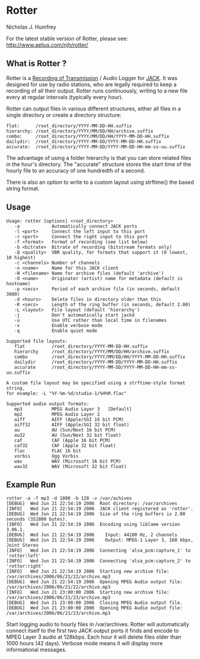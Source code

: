Rotter
======
Nicholas J. Humfrey

For the latest stable version of Rotter, please see:
http://www.aelius.com/njh/rotter/


What is Rotter ?
----------------

Rotter is a [Recording of Transmission] / Audio Logger for [JACK]. It was
designed for use by radio stations, who are legally required to keep
a recording of all their output. Rotter runs continuously, writing to
a new file every at regular intervals (typically every hour).

Rotter can output files in various different structures, either all files
in a single directory or create a directory structure:

    flat:      /root_directory/YYYY-MM-DD-HH.suffix
    hierarchy: /root_directory/YYYY/MM/DD/HH/archive.suffix
    combo:     /root_directory/YYYY/MM/DD/HH/YYYY-MM-DD-HH.suffix
    dailydir:  /root_directory/YYYY-MM-DD/YYYY-MM-DD-HH.suffix
    accurate:  /root_directory/YYYY-MM-DD/YYYY-MM-DD-HH-mm-ss-uu.suffix

The advantage of using a folder hierarchy is that you can store related
files in the hour's directory. The "accurate" structure stores the
start time of the hourly file to an accuracy of one hundredth of a
second.

There is also an option to write to a custom layout using strftime() the
based string format.



Usage
-----

    Usage: rotter [options] <root_directory>
       -a            Automatically connect JACK ports
       -l <port>     Connect the left input to this port
       -r <port>     Connect the right input to this port
       -f <format>   Format of recording (see list below)
       -b <bitrate>  Bitrate of recording (bitstream formats only)
       -Q <quality>  VBR quality, for formats that support it (0 lowest, 10 highest)
       -c <channels> Number of channels
       -n <name>     Name for this JACK client
       -N <filename> Name for archive files (default 'archive')
       -O <name>     Originator (artist) name for metadata (default is hostname)
       -p <secs>     Period of each archive file (in seconds, default 3600)
       -d <hours>    Delete files in directory older than this
       -R <secs>     Length of the ring buffer (in seconds, default 2.00)
       -L <layout>   File layout (default 'hierarchy')
       -j            Don't automatically start jackd
       -u            Use UTC rather than local time in filenames
       -v            Enable verbose mode
       -q            Enable quiet mode

    Supported file layouts:
       flat          /root_directory/YYYY-MM-DD-HH.suffix
       hierarchy     /root_directory/YYYY/MM/DD/HH/archive.suffix
       combo         /root_directory/YYYY/MM/DD/HH/YYYY-MM-DD-HH.suffix
       dailydir      /root_directory/YYYY-MM-DD/YYYY-MM-DD-HH.suffix
       accurate      /root_directory/YYYY-MM-DD/YYYY-MM-DD-HH-mm-ss-uu.suffix

    A custom file layout may be specified using a strftime-style format string,
    for example: -L "%Y-%m-%d/studio-1/%H%M.flac"

    Supported audio output formats:
       mp3           MPEG Audio Layer 3   [Default]
       mp2           MPEG Audio Layer 2
       aiff          AIFF (Apple/SGI 16 bit PCM)
       aiff32        AIFF (Apple/SGI 32 bit float)
       au            AU (Sun/Next 16 bit PCM)
       au32          AU (Sun/Next 32 bit float)
       caf           CAF (Apple 16 bit PCM)
       caf32         CAF (Apple 32 bit float)
       flac          FLAC 16 bit
       vorbis        Ogg Vorbis
       wav           WAV (Microsoft 16 bit PCM)
       wav32         WAV (Microsoft 32 bit float)


Example Run
-----------

    rotter -a -f mp3 -d 1000 -b 128 -v /var/achives
    [DEBUG]  Wed Jun 21 22:54:19 2006  Root directory: /var/archives
    [INFO]   Wed Jun 21 22:54:19 2006  JACK client registered as 'rotter'.
    [DEBUG]  Wed Jun 21 22:54:19 2006  Size of the ring buffers is 2.00 seconds (352800 bytes).
    [INFO]   Wed Jun 21 22:54:19 2006  Encoding using liblame version 3.96.1.
    [DEBUG]  Wed Jun 21 22:54:19 2006    Input: 44100 Hz, 2 channels
    [DEBUG]  Wed Jun 21 22:54:19 2006    Output: MPEG-1 Layer 3, 160 kbps, Joint Stereo
    [INFO]   Wed Jun 21 22:54:19 2006  Connecting 'alsa_pcm:capture_1' to 'rotter:left'
    [INFO]   Wed Jun 21 22:54:19 2006  Connecting 'alsa_pcm:capture_2' to 'rotter:right'
    [INFO]   Wed Jun 21 22:54:19 2006  Starting new archive file: /var/archives/2006/06/21/22/archive.mp3
    [DEBUG]  Wed Jun 21 22:54:19 2006  Opening MPEG Audio output file: /var/archives/2006/06/21/22/archive.mp3
    [INFO]   Wed Jun 21 23:00:00 2006  Starting new archive file: /var/archives/2006/06/21/23/archive.mp3
    [DEBUG]  Wed Jun 21 23:00:00 2006  Closing MPEG Audio output file.
    [DEBUG]  Wed Jun 21 23:00:00 2006  Opening MPEG Audio output file: /var/archives/2006/06/21/23/archive.mp3

Start logging audio to hourly files in /var/archives.
Rotter will automatically connect itself to the first two JACK output ports
it finds and encode to MPEG Layer 3 audio at 128kbps. Each hour it will
delete files older than 1000 hours (42 days). Verbose mode means it will
display more informational messages.



[Recording of Transmission]:  http://en.wikipedia.org/wiki/Recording_of_transmission
[JACK]:  http://jackaudio.org/


